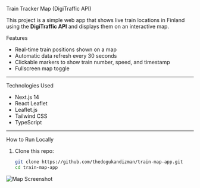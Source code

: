  Train Tracker Map (DigiTraffic API)

This project is a simple web app that shows live train locations in Finland using the **DigiTraffic API** and displays them on an interactive map.



Features

-  Real-time train positions shown on a map
-  Automatic data refresh every 30 seconds
-  Clickable markers to show train number, speed, and timestamp
-  Fullscreen map toggle

---

 Technologies Used

- Next.js 14
- React Leaflet
- Leaflet.js
- Tailwind CSS
- TypeScript

---

How to Run Locally

1. Clone this repo:
   ```bash
   git clone https://github.com/thedogukandizman/train-map-app.git
   cd train-map-app

![Map Screenshot](./screenshot.png)
